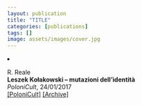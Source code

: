 ```yaml
---
layout: publication
title: "TITLE"
categories: [publications]
tags: []
image: assets/images/cover.jpg
---
```

<!-- Item: TODO -->
<li ><p>
R. Reale<br>
<b>Leszek Kołakowski – mutazioni dell’identità</b><br>
<i>PoloniCult</i>, 24/01/2017
<br />
<a href="https://polonicult.com/kolakowski/" target="_blank">[PoloniCult]</a>
<a href="https://web.archive.org/web/*/http://polonicult.com/kolakowski/" target="_blank">[Archive]</a>
</p>
<div id="bib_TODO" class="bibtex noshow">
<pre>
</pre>
</div>
</li>
